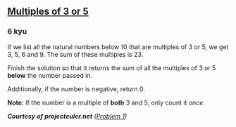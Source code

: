 <h2><a href=https://www.codewars.com/kata/514b92a657cdc65150000006/train/javascript/675cae1bdb8057789c002a38 target="_blank">Multiples of 3 or 5</a></h2><h3>6 kyu</h3><p>If we list all the natural numbers below 10 that are multiples of 3 or 5, we get 3, 5, 6 and 9. The sum of these multiples is 23.</p><p>Finish the solution so that it returns the sum of all the multiples of 3 or 5 <strong>below</strong> the number passed in. </p><p>Additionally, if the number is negative, return 0.</p><p><strong>Note:</strong> If the number is a multiple of <strong>both</strong> 3 and 5, only count it <em>once</em>.</p><p><em><strong>Courtesy of projecteuler.net</strong> (<a href="https://projecteuler.net/problem=1" data-turbolinks="false" target="_blank">Problem 1</a>)</em></p>